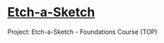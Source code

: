 # [Etch-a-Sketch]([url](https://middledcoder.github.io/Etch-a-Sketch/))
Project: Etch-a-Sketch - Foundations Course (TOP)
